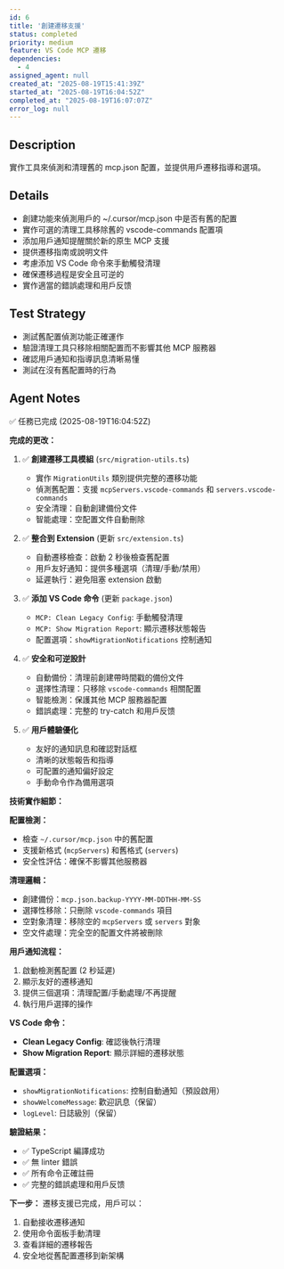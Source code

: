 ```yaml
---
id: 6
title: '創建遷移支援'
status: completed
priority: medium
feature: VS Code MCP 遷移
dependencies:
  - 4
assigned_agent: null
created_at: "2025-08-19T15:41:39Z"
started_at: "2025-08-19T16:04:52Z"
completed_at: "2025-08-19T16:07:07Z"
error_log: null
---
```


## Description

實作工具來偵測和清理舊的 mcp.json 配置，並提供用戶遷移指導和選項。

## Details

- 創建功能來偵測用戶的 ~/.cursor/mcp.json 中是否有舊的配置
- 實作可選的清理工具移除舊的 vscode-commands 配置項
- 添加用戶通知提醒關於新的原生 MCP 支援
- 提供遷移指南或說明文件
- 考慮添加 VS Code 命令來手動觸發清理
- 確保遷移過程是安全且可逆的
- 實作適當的錯誤處理和用戶反馈

## Test Strategy

- 測試舊配置偵測功能正確運作
- 驗證清理工具只移除相關配置而不影響其他 MCP 服務器
- 確認用戶通知和指導訊息清晰易懂
- 測試在沒有舊配置時的行為

## Agent Notes

✅ 任務已完成 (2025-08-19T16:04:52Z)

**完成的更改：**

1. ✅ **創建遷移工具模組** (`src/migration-utils.ts`)
   - 實作 `MigrationUtils` 類別提供完整的遷移功能
   - 偵測舊配置：支援 `mcpServers.vscode-commands` 和 `servers.vscode-commands`
   - 安全清理：自動創建備份文件
   - 智能處理：空配置文件自動刪除

2. ✅ **整合到 Extension** (更新 `src/extension.ts`)
   - 自動遷移檢查：啟動 2 秒後檢查舊配置
   - 用戶友好通知：提供多種選項（清理/手動/禁用）
   - 延遲執行：避免阻塞 extension 啟動

3. ✅ **添加 VS Code 命令** (更新 `package.json`)
   - `MCP: Clean Legacy Config`: 手動觸發清理
   - `MCP: Show Migration Report`: 顯示遷移狀態報告
   - 配置選項：`showMigrationNotifications` 控制通知

4. ✅ **安全和可逆設計**
   - 自動備份：清理前創建帶時間戳的備份文件
   - 選擇性清理：只移除 `vscode-commands` 相關配置
   - 智能檢測：保護其他 MCP 服務器配置
   - 錯誤處理：完整的 try-catch 和用戶反馈

5. ✅ **用戶體驗優化**
   - 友好的通知訊息和確認對話框
   - 清晰的狀態報告和指導
   - 可配置的通知偏好設定
   - 手動命令作為備用選項

**技術實作細節：**

**配置檢測：**
- 檢查 `~/.cursor/mcp.json` 中的舊配置
- 支援新格式 (`mcpServers`) 和舊格式 (`servers`)
- 安全性評估：確保不影響其他服務器

**清理邏輯：**
- 創建備份：`mcp.json.backup-YYYY-MM-DDTHH-MM-SS`
- 選擇性移除：只刪除 `vscode-commands` 項目
- 空對象清理：移除空的 `mcpServers` 或 `servers` 對象
- 空文件處理：完全空的配置文件將被刪除

**用戶通知流程：**
1. 啟動檢測舊配置 (2 秒延遲)
2. 顯示友好的遷移通知
3. 提供三個選項：清理配置/手動處理/不再提醒
4. 執行用戶選擇的操作

**VS Code 命令：**
- **Clean Legacy Config**: 確認後執行清理
- **Show Migration Report**: 顯示詳細的遷移狀態

**配置選項：**
- `showMigrationNotifications`: 控制自動通知（預設啟用）
- `showWelcomeMessage`: 歡迎訊息（保留）
- `logLevel`: 日誌級別（保留）

**驗證結果：**
- ✅ TypeScript 編譯成功
- ✅ 無 linter 錯誤
- ✅ 所有命令正確註冊
- ✅ 完整的錯誤處理和用戶反馈

**下一步：**
遷移支援已完成，用戶可以：
1. 自動接收遷移通知
2. 使用命令面板手動清理
3. 查看詳細的遷移報告
4. 安全地從舊配置遷移到新架構
